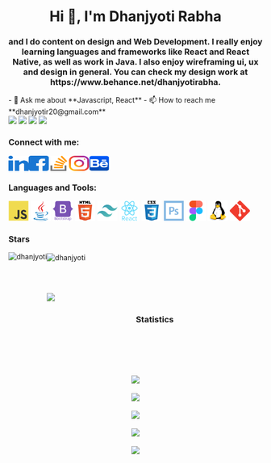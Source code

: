 <h1 align="center">Hi 👋, I'm Dhanjyoti Rabha</h1>
<h3 align="center">and I do content on design and Web Development. I really enjoy learning languages and frameworks like React and React Native, as well as work in Java. I also enjoy wireframing ui, ux and design in general. You can check my design work at https://www.behance.net/dhanjyotirabha.</h3>
- 💬 Ask me about **Javascript, React**
- 📫 How to reach me **dhanjyotir20@gmail.com**

<div> <a href="https://www.linkedin.com/in/dhanjyoti rabha" target="_blank"><img src="https://img.shields.io/badge/LinkedIn-0077B5?style=for-the-badge&logo=linkedin&logoColor=white" target="_blank"></a>
<a href="https://github.com/dhanjyoti" target="_blank"><img src="https://img.shields.io/badge/GitHub-100000?style=for-the-badge&logo=github&logoColor=white" target="_blank"></a>
<a href="https://instagram.com/dhanjyoti rabha" target="_blank"><img src="https://img.shields.io/badge/Instagram-E4405F?style=for-the-badge&logo=instagram&logoColor=white" target="_blank"></a>
<a href = "mailto:dhanjyotir20@gmail.com"><img src="https://img.shields.io/badge/-Gmail-%23333?style=for-the-badge&logo=gmail&logoColor=white" target="_blank"></a>
</div><h3 align="left">Connect with me:</h3>
<p align="left">
<a href="https://linkedin.com/in/dhanjyoti rabha" target="blank"><img align="center" src="https://raw.githubusercontent.com/teamedwardforever/Readme-Generator/71f25dd8b98329b168142a6b782a107b75eab178/svg/Social/linked-in-alt.svg" alt="dhanjyoti rabha" height="30" width="40" /></a><a href="https://fb.com/dhanjyoti rabha" target="blank"><img align="center" src="https://raw.githubusercontent.com/teamedwardforever/Readme-Generator/71f25dd8b98329b168142a6b782a107b75eab178/svg/Social/facebook.svg" alt="dhanjyoti rabha" height="30" width="40" /></a><a href="https://stackoverflow.com/users/dhanjyoti rabha" target="blank"><img align="center" src="https://raw.githubusercontent.com/teamedwardforever/Readme-Generator/71f25dd8b98329b168142a6b782a107b75eab178/svg/Social/stack-overflow.svg" alt="dhanjyoti rabha" height="30" width="40" /></a><a href="https://instagram.com/dhanjyoti rabha" target="blank"><img align="center" src="https://raw.githubusercontent.com/teamedwardforever/Readme-Generator/71f25dd8b98329b168142a6b782a107b75eab178/svg/Social/instagram.svg" alt="dhanjyoti rabha" height="30" width="40" /></a><a href="https://www.behance.net/dhanjyotirabha" target="blank"><img align="center" src="https://raw.githubusercontent.com/teamedwardforever/Readme-Generator/71f25dd8b98329b168142a6b782a107b75eab178/svg/Social/behance.svg" alt="dhanjyotirabha" height="30" width="40" /></a></p>

<h3 align="left">Languages and Tools:</h3>
<p align="left">
<img src="https://raw.githubusercontent.com/teamedwardforever/Readme-Generator/71f25dd8b98329b168142a6b782a107b75eab178/svg/Skills/Languages/javascript-original.svg" alt="Javascript" width="40" height="40"/>
<img src="https://raw.githubusercontent.com/teamedwardforever/Readme-Generator/71f25dd8b98329b168142a6b782a107b75eab178/svg/Skills/Languages/java-original.svg" alt="Java" width="40" height="40"/>
<img src="https://raw.githubusercontent.com/teamedwardforever/Readme-Generator/71f25dd8b98329b168142a6b782a107b75eab178/svg/Skills/Frontend/bootstrap-plain-wordmark.svg" alt="Bootstrap" width="40" height="40"/>
<img src="https://raw.githubusercontent.com/teamedwardforever/Readme-Generator/71f25dd8b98329b168142a6b782a107b75eab178/svg/Skills/Frontend/html5-original-wordmark.svg" alt="HTML" width="40" height="40"/>
<img src="https://raw.githubusercontent.com/teamedwardforever/Readme-Generator/71f25dd8b98329b168142a6b782a107b75eab178/svg/Skills/Frontend/tailwindcss-icon.svg" alt="Tailwindcss" width="40" height="40"/>
<img src="https://raw.githubusercontent.com/teamedwardforever/Readme-Generator/71f25dd8b98329b168142a6b782a107b75eab178/svg/Skills/Frontend/react-original-wordmark.svg" alt="React" width="40" height="40"/>
<img src="https://raw.githubusercontent.com/teamedwardforever/Readme-Generator/71f25dd8b98329b168142a6b782a107b75eab178/svg/Skills/Frontend/css3-original-wordmark.svg" alt="Css" width="40" height="40"/>
<img src="https://raw.githubusercontent.com/teamedwardforever/Readme-Generator/71f25dd8b98329b168142a6b782a107b75eab178/svg/Skills/Software/photoshop-line.svg" alt="Photoshop" width="40" height="40"/>
<img src="https://raw.githubusercontent.com/teamedwardforever/Readme-Generator/71f25dd8b98329b168142a6b782a107b75eab178/svg/Skills/Software/figma-icon.svg" alt="Figma" width="40" height="40"/>
<img src="https://raw.githubusercontent.com/teamedwardforever/Readme-Generator/71f25dd8b98329b168142a6b782a107b75eab178/svg/Skills/Other/linux-original.svg" alt="Linux" width="40" height="40"/>
<img src="https://raw.githubusercontent.com/teamedwardforever/Readme-Generator/71f25dd8b98329b168142a6b782a107b75eab178/svg/Skills/Other/git-scm-icon.svg" alt="Git" width="40" height="40"/>
</p>

<h3 align="left">Stars</h3>
<img align="left" height="180em" src="https://github-readme-stats.vercel.app/api/top-langs/?username=dhanjyoti&layout=compact&theme=" alt=dhanjyoti />

<p><img align="center" height="180em" src="https://github-readme-streak-stats.herokuapp.com/?user=dhanjyoti&theme=" alt="dhanjyoti" /></p>
<br/>
<br/>

<img src="https://user-images.githubusercontent.com/73097560/115834477-dbab4500-a447-11eb-908a-139a6edaec5c.gif"><h3 align="center">Statistics</h3>
<br/>
<br/>
<div align="center">
<a href="https://github.com/dhanjyoti">
<br/>
<br/>
<img align="center" src="http://github-profile-summary-cards.vercel.app/api/cards/stats?username=dhanjyoti&theme=2077" height="180em" />
<br/>
<br/>
<img align="center" src="http://github-profile-summary-cards.vercel.app/api/cards/most-commit-language?username=dhanjyoti&theme=2077" height="180em" />
<br/>
<br/>
<img align="center" src="http://github-profile-summary-cards.vercel.app/api/cards/repos-per-language?username=dhanjyoti&theme=2077" height="180em" />
<br/>
<br/>
<img align="center" src="http://github-profile-summary-cards.vercel.app/api/cards/productive-time?username=dhanjyoti&theme=2077" height="180em" />
<br/>
<br/>
<img align="center" src="http://github-profile-summary-cards.vercel.app/api/cards/profile-details?username=dhanjyoti&theme=2077" height="180em" />
</div>
